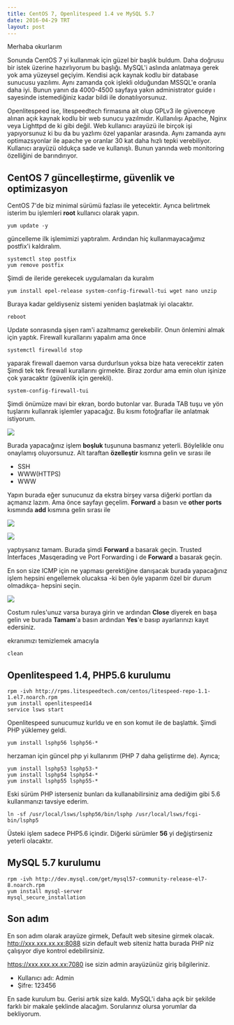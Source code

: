 ```yaml
---
title: CentOS 7, Openlitespeed 1.4 ve MySQL 5.7
date: 2016-04-29 TRT
layout: post
---
```


Merhaba okurlarım

Sonunda CentOS 7 yi kullanmak için güzel bir başlık buldum. Daha doğrusu bir istek üzerine hazırlıyorum bu başlığı. MySQL'i aslında anlatmaya gerek yok ama yüzeysel geçiyim. Kendisi açık kaynak kodlu bir database sunucusu yazılımı. Aynı zamanda çok işlekli olduğundan MSSQL'e oranla daha iyi. Bunun yanın da 4000-4500 sayfaya yakın administrator guide ı sayesinde istemediğiniz kadar bildi ile donatılıyorsunuz.

Openlitespeed ise, litespeedtech firmasına ait olup GPLv3 ile güvenceye alınan açık kaynak kodlu bir web sunucu yazılmıdır. Kullanılışı Apache, Nginx veya Lighttpd de ki gibi değil. Web kullanıcı arayüzü ile birçok işi yapıyorsunuz ki bu da bu yazlımı özel yapanlar arasında. Aynı zamanda aynı optimazsyonlar ile apache ye oranlar 30 kat daha hızlı tepki verebiliyor. Kullanıcı arayüzü oldukça sade ve kullanışlı. Bunun yanında web monitoring özelliğini de barındırıyor.

## CentOS 7 güncelleştirme, güvenlik ve optimizasyon

CentOS 7'de biz minimal sürümü fazlası ile yetecektir. Ayrıca belirtmek isterim bu işlemleri **root** kullanıcı olarak yapın.

```
yum update -y
```

güncelleme ilk işlemimizi yaptıralım. Ardından hiç kullanmayacağımız postfix'i kaldıralım.

```
systemctl stop postfix
yum remove postfix
```

Şimdi de ileride gerekecek uygulamaları da kuralım

```
yum install epel-release system-config-firewall-tui wget nano unzip
```

Buraya kadar geldiyseniz sistemi yeniden başlatmak iyi olacaktır.

```
reboot
```

Update sonrasında şişen ram'i azaltmamız gerekebilir. Onun önlemini almak için yaptık. Firewall kurallarını yapalım ama önce

```
systemctl firewalld stop
```

yaparak firewall daemon varsa durdurlsun yoksa bize hata verecektir zaten Şimdi tek tek firewall kurallarını girmekte. Biraz zordur ama emin olun işinize çok yaracaktır (güvenlik için gerekli).

```
system-config-firewall-tui
```

Şimdi önümüze mavi bir ekran, bordo butonlar var. Burada TAB tuşu ve yön tuşlarını kullanrak işlemler yapacağız. Bu kısmı fotoğraflar ile anlatmak istiyorum.

![](2016/05/centos_openlite_firewallgiris.png)

Burada yapacağınız işlem **boşluk** tuşununa basmanız yeterli. Böylelikle onu onaylamış oluyorsunuz. Alt taraftan **özelleştir** kısmına gelin ve sırası ile

* SSH
* WWW(HTTPS)
* WWW

Yapın burada eğer sunucunuz da ekstra birşey varsa diğerki portları da açmanız lazım. Ama önce sayfayı geçelim. **Forward** a basın ve **other ports** kısmında **add** kısmına gelin sırası ile

![](2016/05/centos_openlite_firewall7080.png)

![](2016/05/centos_openlite_firewall8088.png)

yaptıysanız tamam. Burada şimdi **Forward** a basarak geçin. Trusted Interfaces ,Masqerading ve Port Forwarding i de **Forward** a basarak geçin.

En son size ICMP için ne yapması gerektiğine danışacak burada yapacağınız işlem hepsini engellemek olucaksa -ki ben öyle yaparım özel bir durum olmadıkça- hepsini seçin.

![](2016/05/centos_openlite_firewallicmp.png)

Costum rules'unuz varsa buraya girin ve ardından **Close** diyerek en başa gelin ve burada **Tamam**'a basın ardından **Yes**'e basıp ayarlarınızı kayıt edersiniz.

ekranımızı temizlemek amacıyla

```
clean
```

## Openlitespeed 1.4, PHP5.6 kurulumu

```
rpm -ivh http://rpms.litespeedtech.com/centos/litespeed-repo-1.1-1.el7.noarch.rpm
yum install openlitespeed14
service lsws start
```

Openlitespeed sunucumuz kurldu ve en son komut ile de başlattık. Şimdi PHP yüklemey geldi.

```
yum install lsphp56 lsphp56-*
```

herzaman için güncel php yi kullanırım (PHP 7 daha geliştirme de). Ayrıca;

```
yum install lsphp53 lsphp53-*
yum install lsphp54 lsphp54-*
yum install lsphp55 lsphp55-*
```

Eski sürüm PHP isterseniz bunları da kullanabilirsiniz ama dediğim gibi 5.6 kullanmanızı tavsiye ederim.

```
ln -sf /usr/local/lsws/lsphp56/bin/lsphp /usr/local/lsws/fcgi-bin/lsphp5
```

Üsteki işlem sadece PHP5.6 içindir. Diğerki sürümler **56** yi değiştirseniz yeterli olacaktır.

## MySQL 5.7 kurulumu

```
rpm -ivh http://dev.mysql.com/get/mysql57-community-release-el7-8.noarch.rpm
yum install mysql-server
mysql_secure_installation
```

## Son adım

En son adım olarak arayüze girmek, Default web sitesine girmek olacak.
http://xxx.xxx.xx.xx:8088 sizin default web siteniz hatta burada PHP niz çalışıyor diye kontrol edebilirsiniz.

https://xxx.xxx.xx.xx:7080 ise sizin admin arayüzünüz giriş bilgileriniz.

* Kullanıcı adı: Admin
* Şifre: 123456

En sade kurulum bu. Gerisi artık size kaldı. MySQL'i daha açık bir şekilde farklı bir makale şeklinde alacağım. Sorularınız olursa yorumlar da bekliyorum.

